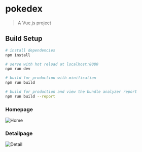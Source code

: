 # pokedex

> A Vue.js project

## Build Setup

``` bash
# install dependencies
npm install

# serve with hot reload at localhost:8080
npm run dev

# build for production with minification
npm run build

# build for production and view the bundle analyzer report
npm run build --report
```
### Homepage

![Home](https://user-images.githubusercontent.com/35485655/61551126-8544f180-aa7e-11e9-8de3-19953da9c83a.png)
### Detailpage

![Detail](https://user-images.githubusercontent.com/35485655/61551125-8544f180-aa7e-11e9-9721-6caecdbdbda2.png)